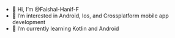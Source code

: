 - 👋 Hi, I’m @Faishal-Hanif-F
- 👀 I’m interested in Android, Ios, and Crossplatform mobile app development
- 🌱 I’m currently learning Kotlin and Android

<!---
Faishal-Hanif-F/Faishal-Hanif-F is a ✨ special ✨ repository because its `README.md` (this file) appears on your GitHub profile.
You can click the Preview link to take a look at your changes.
--->
